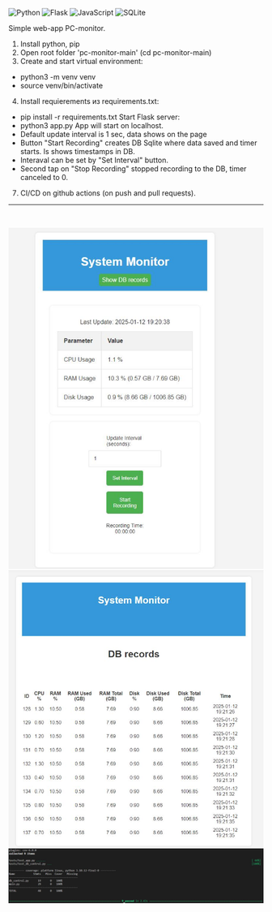 ![Python](https://img.shields.io/badge/python-3670A0?style=for-the-badge&logo=python&logoColor=ffdd54)
![Flask](https://img.shields.io/badge/flask-%23000.svg?style=for-the-badge&logo=flask&logoColor=white)
![JavaScript](https://img.shields.io/badge/javascript-%23323330.svg?style=for-the-badge&logo=javascript&logoColor=%23F7DF1E)
![SQLite](https://img.shields.io/badge/sqlite-%2307405e.svg?style=for-the-badge&logo=sqlite&logoColor=white)


Simple web-app PC-monitor.
1. Install python, pip
2. Open root folder 'pc-monitor-main' (cd pc-monitor-main)
3. Create and start virtual environment:
  - python3 -m venv venv
  - source venv/bin/activate
4. Install requierements из requirements.txt:
  - pip install -r requirements.txt
    Start Flask server:
  - python3 app.py
    App will start on localhost.
  - Default update interval is 1 sec, data shows on the page
  - Button "Start Recording" creates DB Sqlite where data saved and timer starts. Is shows timestamps in DB.
  - Interaval can be set by "Set Interval" button.
  - Second tap on "Stop Recording" stopped recording to the DB, timer canceled to 0.
7. CI/CD on github actions (on push and pull requests).
<hr><br>

![Главная](pc-monitor-main/static/screenshots/pc-monitor.JPG)
![Данные](pc-monitor-main/static/screenshots/pc-monitor-db-data.JPG)
![Тесты](pc-monitor-main/static/screenshots/pc-monitor-tests.JPG)



